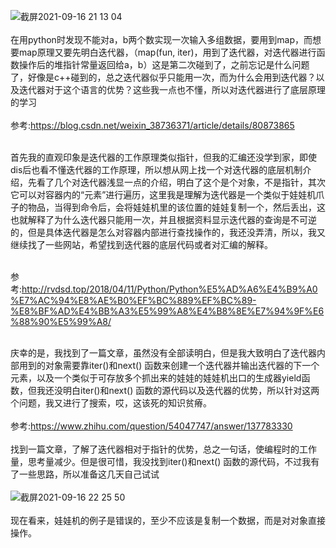   
  ![截屏2021-09-16 21 13 04](https://user-images.githubusercontent.com/74129445/133618489-c29adefe-9447-49df-b51e-2b6cab8ce102.png)</br></br>
在用python时发现不能对a，b两个数实现一次输入多组数据，要用到map，而想要map原理又要先明白迭代器，（map(fun, iter)，用到了迭代器，对迭代器进行函数操作后的堆指针常量返回给a，b）这是第二次碰到了，之前忘记是什么问题了，好像是c++碰到的，总之迭代器似乎只能用一次，而为什么会用到迭代器？以及迭代器对于这个语言的优势？这些我一点也不懂，所以对迭代器进行了底层原理的学习</br></br>
  参考:https://blog.csdn.net/weixin_38736371/article/details/80873865</br></br>

  首先我的直观印象是迭代器的工作原理类似指针，但我的汇编还没学到家，即使dis后也看不懂迭代器的工作原理，所以想从网上找一个对迭代器的底层机制介绍，先看了几个对迭代器浅显一点的介绍，明白了这个是个对象，不是指针，其次它可以对容器内的“元素”进行遍历，这里我是理解为迭代器是一个类似于娃娃机爪子的物品，当得到命令后，会将娃娃机里的该位置的娃娃复制一个，然后丢出，这也就解释了为什么迭代器只能用一次，并且根据资料显示迭代器的查询是不可逆的，但是具体迭代器是怎么对容器内部进行查找操作的，我还没弄清，所以，我又继续找了一些网站，希望找到迭代器的底层代码或者对汇编的解释。</br></br>
  
  参考:http://rvdsd.top/2018/04/11/Python/Python%E5%AD%A6%E4%B9%A0%E7%AC%94%E8%AE%B0%EF%BC%889%EF%BC%89-%E8%BF%AD%E4%BB%A3%E5%99%A8%E4%B8%8E%E7%94%9F%E6%88%90%E5%99%A8/</br></br>
  
  庆幸的是，我找到了一篇文章，虽然没有全部读明白，但是我大致明白了迭代器内部用到的对象需要靠iter()和next() 函数来创建一个迭代器并输出迭代器的下一个元素，以及一个类似于可存放多个抓出来的娃娃的娃娃机出口的生成器yield函数，但我还没明白iter()和next() 函数的源代码以及迭代器的优势，所以针对这两个问题，我又进行了搜索，哎，这该死的知识贫瘠。</br></br>
  参考:https://www.zhihu.com/question/54047747/answer/137783330</br></br>
  找到一篇文章，了解了迭代器相对于指针的优势，总之一句话，使编程时的工作量，思考量减少。但是很可惜，我没找到iter()和next() 函数的源代码，不过我有了一些思路，所以准备这几天自己试试</br></br>
  ![截屏2021-09-16 22 25 50](https://user-images.githubusercontent.com/74129445/133630063-0d561a34-5d59-481c-ade7-53fad045f12b.png)</br></br>
现在看来，娃娃机的例子是错误的，至少不应该是复制一个数据，而是对对象直接操作。
